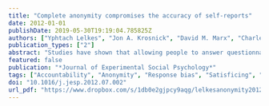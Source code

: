 ```yaml
---
title: "Complete anonymity compromises the accuracy of self-reports"
date: 2012-01-01
publishDate: 2019-05-30T19:19:04.785825Z
authors: ["Yphtach Lelkes", "Jon A. Krosnick", "David M. Marx", "Charles M. Judd", "Bernadette Park"]
publication_types: ["2"]
abstract: "Studies have shown that allowing people to answer questionnaires completely anonymously yields more reports of socially inappropriate attitudes, beliefs, and behaviors, and researchers have often assumed that this is evidence of increased honesty. But such evidence does not demonstrate that reports gathered under completely anonymous conditions are more accurate. Although complete anonymity may decrease a person's motivation to distort reports in socially desirable directions, complete anonymity may also decrease accountability, thereby decreasing motivation to answer thoughtfully and precisely. Three studies reported in this paper demonstrate that allowing college student participants to answer questions completely anonymously sometimes increased reports of socially undesirable attributes, but consistently reduced reporting accuracy and increased survey satisficing. These studies suggest that complete anonymity may compromise measurement accuracy rather than improve it. © 2012."
featured: false
publication: "*Journal of Experimental Social Psychology*"
tags: ["Accountability", "Anonymity", "Response bias", "Satisficing", "Social Desirability"]
doi: "10.1016/j.jesp.2012.07.002"
url_pdf: "https://www.dropbox.com/s/1db0e2gjpcy9aqg/lelkesanonymity2012.pdf?dl=1"
---
```


